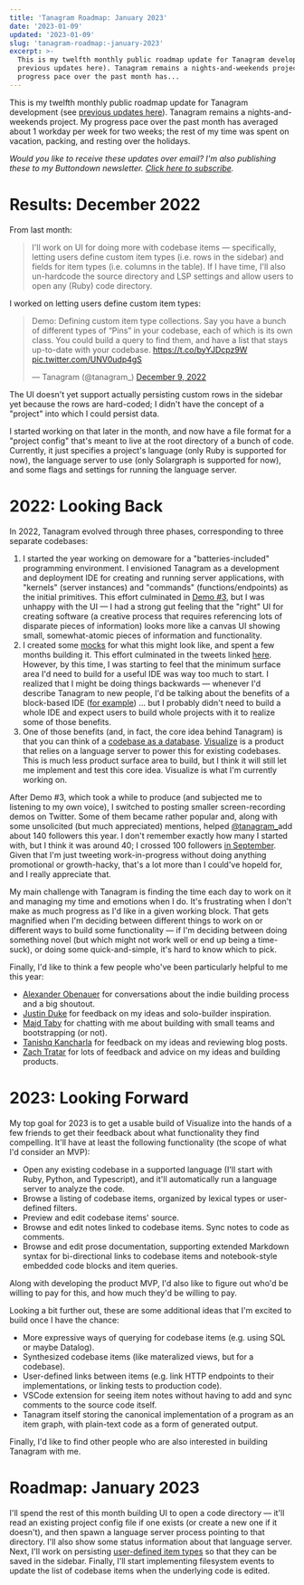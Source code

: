 ```yaml
---
title: 'Tanagram Roadmap: January 2023'
date: '2023-01-09'
updated: '2023-01-09'
slug: 'tanagram-roadmap:-january-2023'
excerpt: >-
  This is my twelfth monthly public roadmap update for Tanagram development (see
  previous updates here). Tanagram remains a nights-and-weekends project. My
  progress pace over the past month has...
---
```



This is my twelfth monthly public roadmap update for Tanagram development (see [previous updates here](https://feifan.blog/labeled/tanagram)). Tanagram remains a nights-and-weekends project. My progress pace over the past month has averaged about 1 workday per week for two weeks; the rest of my time was spent on vacation, packing, and resting over the holidays.

_Would you like to receive these updates over email? I'm also publishing these to my Buttondown newsletter. [Click here to subscribe](https://buttondown.email/tanagram)._

# Results: December 2022
From last month:

> I'll work on UI for doing more with codebase items — specifically, letting users define custom item types (i.e. rows in the sidebar) and fields for item types (i.e. columns in the table). If I have time, I'll also un-hardcode the source directory and LSP settings and allow users to open any (Ruby) code directory.

I worked on letting users define custom item types: 

<blockquote class="twitter-tweet" data-dnt="true"><p lang="en" dir="ltr">Demo: Defining custom item type collections. Say you have a bunch of different types of “Pins” in your codebase, each of which is its own class. You could build a query to find them, and have a list that stays up-to-date with your codebase. <a href="https://t.co/byYJDcpz9W">https://t.co/byYJDcpz9W</a> <a href="https://t.co/UNV0udp4gS">pic.twitter.com/UNV0udp4gS</a></p>&mdash; Tanagram (@tanagram_) <a href="https://twitter.com/tanagram_/status/1601065904498184193?ref_src=twsrc%5Etfw">December 9, 2022</a></blockquote> <script async src="https://platform.twitter.com/widgets.js" charset="utf-8"></script>

The UI doesn't yet support actually persisting custom rows in the sidebar yet because the rows are hard-coded; I didn't have the concept of a "project" into which I could persist data.

I started working on that later in the month, and now have a file format for a "project config" that's meant to live at the root directory of a bunch of code. Currently, it just specifies a project's language (only Ruby is supported for now), the language server to use (only Solargraph is supported for now), and some flags and settings for running the language server. 

# 2022: Looking Back
In 2022, Tanagram evolved through three phases, corresponding to three separate codebases:
1. I started the year working on demoware for a "batteries-included" programming environment. I envisioned Tanagram as a development and deployment IDE for creating and running server applications, with "kernels" (server instances) and "commands" (functions/endpoints) as the initial primitives. This effort culminated in [Demo #3](https://feifan.blog/posts/tanagram-roadmap:-may-2022-demo-3), but I was unhappy with the UI — I had a strong gut feeling that the "right" UI for creating software (a creative process that requires referencing lots of disparate pieces of information) looks more like a canvas UI showing small, somewhat-atomic pieces of information and functionality.
2. I created some [mocks](https://feifan.blog/posts/tanagram-roadmap:-july-2022) for what this might look like, and spent a few months building it. This effort culminated in the tweets linked [here](https://feifan.blog/posts/tanagram-roadmap:-october-2022). However, by this time, I was starting to feel that the minimum surface area I'd need to build for a useful IDE was way too much to start. I realized that I might be doing things backwards — whenever I'd describe Tanagram to new people, I'd be talking about the benefits of a block-based IDE ([for example](https://twitter.com/tanagram_/status/1601065909476413440?s=61&t=fkyYmUIGefoLqHRcHrAurA)) … but I probably didn't need to build a whole IDE and expect users to build whole projects with it to realize some of those benefits.
3. One of those benefits (and, in fact, the core idea behind Tanagram) is that you can think of a [codebase as a database](https://feifan.blog/posts/the-database-inside-your-codebase). [Visualize](https://twitter.com/tanagram_/status/1596962385721376768?s=61&t=-Pij_ur0ZDt6E7P7T2khyQ) is a product that relies on a language server to power this for existing codebases. This is much less product surface area to build, but I think it will still let me implement and test this core idea. Visualize is what I'm currently working on.

After Demo #3, which took a while to produce (and subjected me to listening to my own voice), I switched to posting smaller screen-recording demos on Twitter. Some of them became rather popular and, along with some unsolicited (but much appreciated) mentions, helped [@tanagram_](https://twitter.com/tanagram_)add about 140 followers this year. I don't remember exactly how many I started with, but I think it was around 40; I crossed 100 followers [in September](https://twitter.com/tanagram_/status/1565730541550219265?s=61&t=uBS8qzVPGN2Uh9DkumQx8A). Given that I'm just tweeting work-in-progress without doing anything promotional or growth-hacky, that's a lot more than I could've hopeld for, and I really appreciate that.

My main challenge with Tanagram is finding the time each day to work on it and managing my time and emotions when I do. It's frustrating when I don't make as much progress as I'd like in a given working block. That gets magnified when I'm deciding between different things to work on or different ways to build some functionality — if I'm deciding between doing something novel (but which might not work well or end up being a time-suck), or doing some quick-and-simple, it's hard to know which to pick.

Finally, I'd like to think a few people who've been particularly helpful to me this year:
* [Alexander Obenauer](https://twitter.com/alexobenauer) for conversations about the indie building process and a big shoutout.
* [Justin Duke](https://twitter.com/jmduke) for feedback on my ideas and solo-builder inspiration.
* [Majd Taby](https://twitter.com/jtaby) for chatting with me about building with small teams and bootstrapping (or not).
* [Tanishq Kancharla](https://twitter.com/moonriseTK) for feedback on my ideas and reviewing blog posts.
* [Zach Tratar](https://twitter.com/zachtratar) for lots of feedback and advice on my ideas and building products.

# 2023: Looking Forward
My top goal for 2023 is to get a usable build of Visualize into the hands of a few friends to get their feedback about what functionality they find compelling. It'll have at least the following functionality (the scope of what I'd consider an MVP):
* Open any existing codebase in a supported language (I'll start with Ruby, Python, and Typescript), and it'll automatically run a language server to analyze the code.
* Browse a listing of codebase items, organized by lexical types or user-defined filters.
* Preview and edit codebase items' source.
* Browse and edit notes linked to codebase items. Sync notes to code as comments.
* Browse and edit prose documentation, supporting extended Markdown syntax for bi-directional links to codebase items and notebook-style embedded code blocks and item queries.

Along with developing the product MVP, I'd also like to figure out who'd be willing to pay for this, and how much they'd be willing to pay.

Looking a bit further out, these are some additional ideas that I'm excited to build once I have the chance:
* More expressive ways of querying for codebase items (e.g. using SQL or maybe Datalog).
* Synthesized codebase items (like materalized views, but for a codebase).
* User-defined links between items (e.g. link HTTP endpoints to their implementations, or linking tests to production code).
* VSCode extension for seeing item notes without having to add and sync comments to the source code itself.
* Tanagram itself storing the canonical implementation of a program as an item graph, with plain-text code as a form of generated output.

Finally, I'd like to find other people who are also interested in building Tanagram with me.

# Roadmap: January 2023
I'll spend the rest of this month building UI to open a code directory — it'll read an existing project config file if one exists (or create a new one if it doesn't), and then spawn a language server process pointing to that directory. I'll also show some status information about that language server. Next, I'll work on persisting [user-defined item types](https://twitter.com/tanagram_/status/1601065904498184193?s=61&t=TM0-hmmVwaTSnZ0AOgNyVA) so that they can be saved in the sidebar. Finally, I'll start implementing filesystem events to update the list of codebase items when the underlying code is edited.